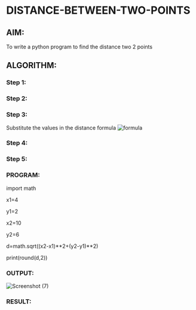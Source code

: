# DISTANCE-BETWEEN-TWO-POINTS

## AIM:
To write a python program to find the distance two 2 points
## ALGORITHM:
### Step 1: 
### Step 2: 
### Step 3: 
Substitute the values in the distance formula  ![formula](/formula.JPG)
### Step 4: 
### Step 5: 
### PROGRAM:
  import math
  
  x1=4
  
  y1=2
  
  x2=10
  
  y2=6
  
  d=math.sqrt((x2-x1)**2+(y2-y1)**2)
  
  print(round(d,2))
  


### OUTPUT:
  ![Screenshot (7)](https://github.com/anushanirudh/DISTANCE-BETWEEN-TWO-POINTS/assets/151725737/ee3c8bb2-7e78-4df5-9fe5-db9f50313f9c)



### RESULT:
